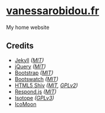 # [vanessarobidou.fr]

My home website

## Credits

* [Jekyll][jekyll] _([MIT][mit])_
* [jQuery][jquery] _([MIT][mit])_
* [Bootstrap][boostrap] _([MIT][mit])_
* [Bootswatch][bootswatch] _([MIT][mit])_
* [HTML5 Shiv][html5shiv] _([MIT][mit], [GPLv2][gplv20])_
* [Respond.js][respond] _([MIT][mit])_
* [Isotope][isotope] _([GPLv3][gplv30])_
* [IcoMoon][icomoon]

[vanessarobidou.fr]: https://www.vanessarobidou.fr
[jekyll]: http://jekyllrb.com
[jquery]: http://jquery.com
[boostrap]: http://getbootstrap.com
[bootswatch]: https://bootswatch.com
[html5shiv]: https://github.com/aFarkas/html5shiv
[respond]: https://github.com/scottjehl/Respond
[isotope]: http://isotope.metafizzy.co
[icomoon]: https://icomoon.io
[mit]: http://opensource.org/licenses/MIT
[gplv20]: http://www.gnu.org/licenses/gpl-2.0.html
[gplv30]: http://www.gnu.org/licenses/gpl-3.0.html
